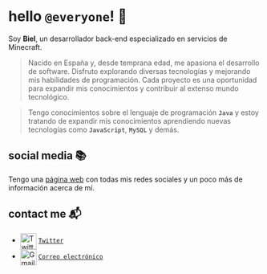 # hello ``@everyone``! 👋

Soy **Biel**, un desarrollador back-end especializado en servicios de Minecraft.
> Nacido en España y, desde temprana edad, me apasiona el desarrollo de software. Disfruto explorando diversas tecnologías y mejorando mis habilidades de programación. Cada proyecto es una oportunidad para expandir mis conocimientos y contribuir al extenso mundo tecnológico.

> Tengo conocimientos sobre el lenguaje de programación **`Java`** y estoy tratando de expandir mis conocimientos aprendiendo nuevas tecnologías como **`JavaScript`**, **`MySQL`** y demás.

## social media 📚

Tengo una [página web](https://biieeel.me) con todas mis redes sociales y un poco más de información acerca de mí. 

## contact me 📬

   - <img src="https://simpleicons.org/icons/twitter.svg" alt="Twitter" width="32" align="center">  [`Twitter`](https://x.com/bieelsiurr)
   - <img src="https://simpleicons.org/icons/gmail.svg" alt="Gmail" width="32" align="center">  [`Correo electrónico`](mailto:hola@biieeel.me)
